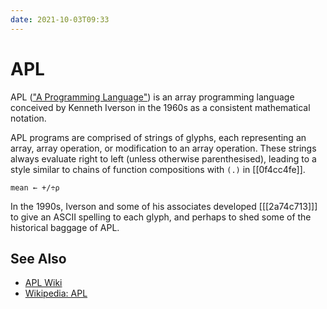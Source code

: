 ```yaml
---
date: 2021-10-03T09:33
---
```


# APL

APL (["A Programming Language"][apl]) is an array programming language
conceived by Kenneth Iverson in the 1960s as a consistent mathematical
notation.

[apl]: https://www.jsoftware.com/papers/AFIPS196205a.htm

APL programs are comprised of strings of glyphs, each representing an array,
array operation, or modification to an array operation. These strings always
evaluate right to left (unless otherwise parenthesised), leading to a style
similar to chains of function compositions with `(.)` in [[0f4cc4fe]].

```apl
mean ← +/÷⍴
```

In the 1990s, Iverson and some of his associates developed [[[2a74c713]]] to
give an ASCII spelling to each glyph, and perhaps to shed some of the
historical baggage of APL.

## See Also

- [APL Wiki](https://aplwiki.com/wiki/)
- [Wikipedia: APL](https://en.wikipedia.org/wiki/APL_(programming_language))
